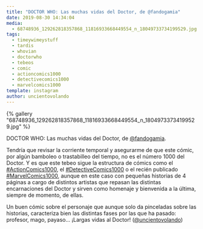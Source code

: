 ```yaml
---
title: "DOCTOR WHO: Las muchas vidas del Doctor, de @fandogamia"
date: 2019-08-30 14:34:04
media: 
  - 68748936_129262818357868_11816933668449554_n_18049733734199529.jpg
tags: 
  - timeywimeystuff
  - tardis
  - whovian
  - doctorwho
  - tebeos
  - comic
  - actioncomics1000
  - detectivecomics1000
  - marvelcomics1000
template: instagram
author: uncientovolando
---
```


{% gallery "68748936_129262818357868_11816933668449554_n_18049733734199529.jpg" %}

DOCTOR WHO: Las muchas vidas del Doctor, de [@fandogamia](https://instagram.com/fandogamia).

Tendría que revisar la corriente temporal y asegurarme de que este cómic, por algún bamboleo o trastabilleo del tiempo, no es el número 1000 del Doctor. Y es que este tebeo sigue la estructura de cómics como el [#ActionComics1000](/etiquetas/actioncomics1000), el [#DetectiveComics1000](/etiquetas/detectivecomics1000) o el recién publicado [#MarvelComics1000](/etiquetas/marvelcomics1000), aunque en este caso con pequeñas historias de 4 páginas a cargo de distintos artistas que repasan las distintas encarnaciones del Doctor y sirven como homenaje y bienvenida a la última, siempre de momento, de ellas.

Un buen cómic sobre el personaje que aunque solo da pinceladas sobre las historias, caracteriza bien las distintas fases por las que ha pasado: profesor, mago, payaso... ¡Largas vidas al Doctor! ([@uncientovolando](https://instagram.com/uncientovolando))
